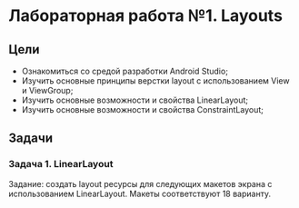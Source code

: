 # Лабораторная работа №1. Layouts
## Цели
- Ознакомиться со средой разработки Android Studio;
- Изучить основные принципы верстки layout с использованием View и ViewGroup;
- Изучить основные возможности и свойства LinearLayout;
- Изучить основные возможности и свойства ConstraintLayout;

## Задачи
### Задача 1. LinearLayout
Задание: создать layout ресурсы для следующих макетов экрана с использованием LinearLayout. Макеты соответствуют 18 варианту.


